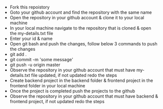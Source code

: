 - Fork this repoistory
- Goto your github account and find the repository with the same name
- Open the repository in your github account & clone it to your local machine
- In your local machine navigate to the repository that is cloned & open the my-details.txt file
- Enter your id & name
- Open git bash and push the changes, follow below 3 commands to push the changes
- git add .
- git commit -m 'some message'
- git push -u origin master
- Observe the repository in your github account that must have my-details.txt file updated, if not updated redo the steps
- Create backend project in the backend folder & frontend project in the frontend folder in your local machine
- Once the project is completed push the projects to the github
- Observe the repository in your github account that must have backend & frontend project, if not updated redo the steps
